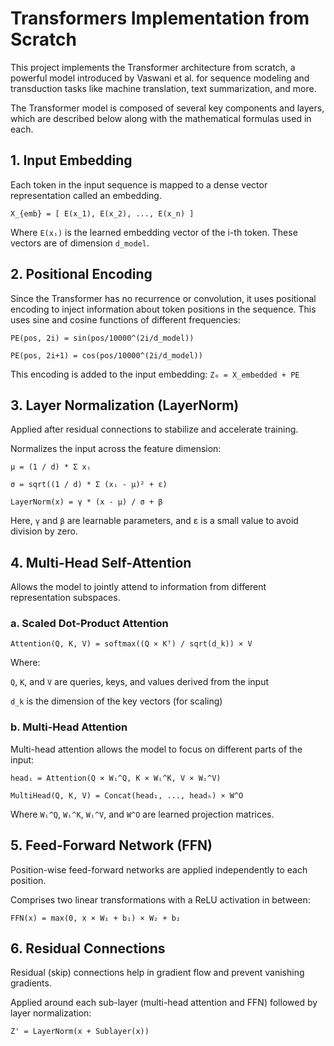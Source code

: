 # Transformers Implementation from Scratch

This project implements the Transformer architecture from scratch, a powerful model introduced by Vaswani et al. for sequence modeling and transduction tasks like machine translation, text summarization, and more.

The Transformer model is composed of several key components and layers, which are described below along with the mathematical formulas used in each.

## 1. Input Embedding
Each token in the input sequence is mapped to a dense vector representation called an embedding.

```X_{emb} = [ E(x_1), E(x_2), ..., E(x_n) ]```

Where ```E(xᵢ)``` is the learned embedding vector of the i-th token. These vectors are of dimension ```d_model```.

## 2. Positional Encoding
Since the Transformer has no recurrence or convolution, it uses positional encoding to inject information about token positions in the sequence. This uses sine and cosine functions of different frequencies:

```PE(pos, 2i) = sin(pos/10000^(2i/d_model))```

```PE(pos, 2i+1) = cos(pos/10000^(2i/d_model))```

This encoding is added to the input embedding:
```Z₀ = X_embedded + PE```



## 3. Layer Normalization (LayerNorm)
Applied after residual connections to stabilize and accelerate training.

Normalizes the input across the feature dimension:

```μ = (1 / d) * Σ xᵢ```

```σ = sqrt((1 / d) * Σ (xᵢ - μ)² + ε)```

```LayerNorm(x) = γ * (x - μ) / σ + β```

Here, ```γ``` and ```β``` are learnable parameters, and ε is a small value to avoid division by zero.

## 4. Multi-Head Self-Attention
Allows the model to jointly attend to information from different representation subspaces.

### a. Scaled Dot-Product Attention

```Attention(Q, K, V) = softmax((Q × Kᵀ) / sqrt(d_k)) × V```

Where:

```Q```, ```K```, and ```V``` are queries, keys, and values derived from the input

```d_k``` is the dimension of the key vectors (for scaling)

### b. Multi-Head Attention
Multi-head attention allows the model to focus on different parts of the input:

```headᵢ = Attention(Q × Wᵢ^Q, K × Wᵢ^K, V × Wᵢ^V)```

```MultiHead(Q, K, V) = Concat(head₁, ..., headₕ) × W^O```

Where ```Wᵢ^Q```, ```Wᵢ^K```, ```Wᵢ^V```, and ```W^O``` are learned projection matrices.

## 5. Feed-Forward Network (FFN)
Position-wise feed-forward networks are applied independently to each position.

Comprises two linear transformations with a ReLU activation in between:

```FFN(x) = max(0, x × W₁ + b₁) × W₂ + b₂```

## 6. Residual Connections
Residual (skip) connections help in gradient flow and prevent vanishing gradients.

Applied around each sub-layer (multi-head attention and FFN) followed by layer normalization:

```Z' = LayerNorm(x + Sublayer(x))```



